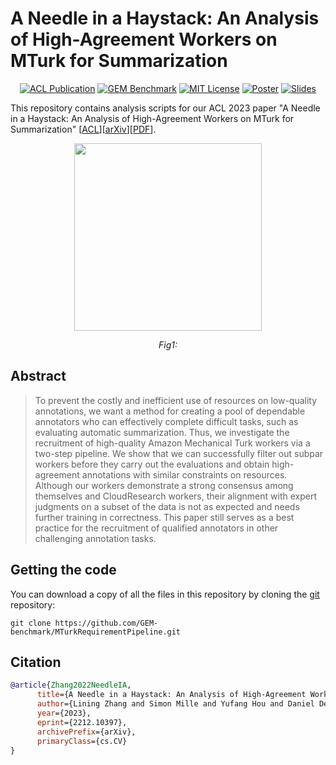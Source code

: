 # A Needle in a Haystack: An Analysis of High-Agreement Workers on MTurk for Summarization
<p align="center">
  <a href="https://virtual2023.aclweb.org/paper_P3709.html"><img alt="ACL Publication" src="https://img.shields.io/badge/ACL-2023-green.svg" /></a>
  <a href="https://gem-benchmark.com/"><img alt="GEM Benchmark" src="https://img.shields.io/badge/GEM-benchmark-red.svg" /></a>
  <a href="https://github.com/GEM-benchmark/MTurkRequirementPipeline/blob/main/LICENSE"><img alt="MIT License" src="https://img.shields.io/badge/license-MIT-blue.svg" /></a>
  <a href="https://github.com/GEM-benchmark/MTurkRequirementPipeline/blob/main/figures/ACL_Paper_3709_Poster.pdf"><img alt="Poster" src="https://img.shields.io/badge/ACL-poster-purple.svg" /></a>
  <a href="https://github.com/GEM-benchmark/MTurkRequirementPipeline/blob/main/figures/ACL_Paper_3709_Slides.pdf"><img alt="Slides" src="https://img.shields.io/badge/ACL-slides-purple.svg" /></a>
</p>

This repository contains analysis scripts for our ACL 2023 paper "A Needle in a Haystack: An Analysis of High-Agreement Workers on MTurk for Summarization" [[ACL](https://virtual2023.aclweb.org/paper_P3709.html)][[arXiv](https://arxiv.org/abs/2212.10397)][[PDF](https://arxiv.org/pdf/2212.10397.pdf)].

<p align="center">
  <image src='figures/pipeline.png' width="300px"/>
</p>

<p align="center">
<em>
  Fig1: 
</em>
</p>

## Abstract
> To prevent the costly and inefficient use of resources on low-quality annotations, we want a method for creating a pool of dependable annotators who can effectively complete difficult tasks, such as evaluating automatic summarization. Thus, we investigate the recruitment of high-quality Amazon Mechanical Turk workers via a two-step pipeline. We show that we can successfully filter out subpar workers before they carry out the evaluations and obtain high-agreement annotations with similar constraints on resources. Although our workers demonstrate a strong consensus among themselves and CloudResearch workers, their alignment with expert judgments on a subset of the data is not as expected and needs further training in correctness. This paper still serves as a best practice for the recruitment of qualified annotators in other challenging annotation tasks.

## Getting the code
You can download a copy of all the files in this repository by cloning the
[git](https://git-scm.com/) repository:

    git clone https://github.com/GEM-benchmark/MTurkRequirementPipeline.git
    
## Citation

```BibTeX
@article{Zhang2022NeedleIA,
      title={A Needle in a Haystack: An Analysis of High-Agreement Workers on MTurk for Summarization}, 
      author={Lining Zhang and Simon Mille and Yufang Hou and Daniel Deutsch and Elizabeth Clark and Yixin Liu and Saad Mahamood and Sebastian Gehrmann and Miruna Clinciu and Khyathi Raghavi Chandu and Jo{\~a}o Sedoc},
      year={2023},
      eprint={2212.10397},
      archivePrefix={arXiv},
      primaryClass={cs.CV}
}
```
